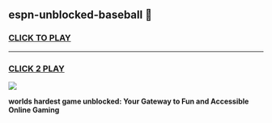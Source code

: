 
## espn-unblocked-baseball 👋
<h3>
<a href="https://premium.freeplayer.one?title=espn-unblocked-baseball&ref=14F">CLICK TO PLAY</a></h3>
<hr>

<h3>
<a href="https://premium.freeplayer.one?title=espn-unblocked-baseball&ref=14F">CLICK 2 PLAY</a>
  
</h3>

<a href="https://premium.freeplayer.one?title=espn-unblocked-baseball&ref=12F/"><img src="https://clearcache.store/games.png"></a>


**worlds hardest game unblocked: Your Gateway to Fun and Accessible Online Gaming**
